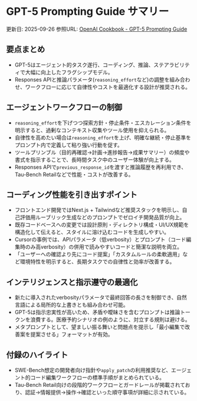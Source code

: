 # GPT-5 Prompting Guide サマリー

更新日: 2025-09-26
参照URL: [OpenAI Cookbook - GPT-5 Prompting Guide](https://cookbook.openai.com/examples/gpt-5/gpt-5_prompting_guide)

## 要点まとめ
- GPT-5はエージェント的タスク遂行、コーディング、推論、ステアラビリティで大幅に向上したフラグシップモデル。
- Responses APIと推論パラメータ(`reasoning_effort`など)の調整を組み合わせ、ワークフローに応じて自律性やコストを最適化する設計が推奨される。

## エージェントワークフローの制御
- `reasoning_effort`を下げつつ探索方針・停止条件・エスカレーション条件を明示すると、過剰なコンテキスト収集やツール使用を抑えられる。
- 自律性を高めたい場合は`reasoning_effort`を上げ、明確な継続・停止基準をプロンプト内で定義して粘り強い行動を促す。
- ツールプリンブル（目的再確認→計画→進捗報告→成果サマリー）の頻度や書式を指示することで、長時間タスク中のユーザー体験が向上する。
- Responses APIで`previous_response_id`を渡すと推論履歴を再利用でき、Tau-Bench Retailなどで性能・コストが改善する。

## コーディング性能を引き出すポイント
- フロントエンド開発ではNext.js + Tailwindなど推奨スタックを明示し、自己評価用ルーブリック生成などのプロンプトでゼロイチ開発品質が向上。
- 既存コードベースへの変更では設計原則・ディレクトリ構成・UI/UX規範を構造化して伝えると、スタイルに溶け込むコードを生成しやすい。
- Cursorの事例では、APIパラメータ（低verbosity）とプロンプト（コード編集時のみ高verbosity）の併用で読みやすいコードと簡潔な説明を両立。
- 「ユーザーへの確認より先にコード提案」「カスタムルールの柔軟適用」など環境特性を明示すると、長期タスクでの自律性と効率が改善する。

## インテリジェンスと指示遵守の最適化
- 新たに導入されたverbosityパラメータで最終回答の長さを制御でき、自然言語による局所的な上書きとも組み合わせ可能。
- GPT-5は指示忠実性が高いため、矛盾や曖昧さを含むプロンプトは推論トークンを浪費する。医療予約シナリオの例のように、対立する規則は避ける。
- メタプロンプトとして、望ましい振る舞いと問題点を提示し「最小編集で改善案を提案させる」フォーマットが有効。

## 付録のハイライト
- SWE-Bench想定の開発者向け指針や`apply_patch`の利用推奨など、エージェント的コード編集ワークフローの標準手順がまとめられている。
- Tau-Bench Retail向けの段階的ワークフローとガードレールが掲載されており、認証→情報提供→操作→確認といった順守事項が詳細に示されている。
